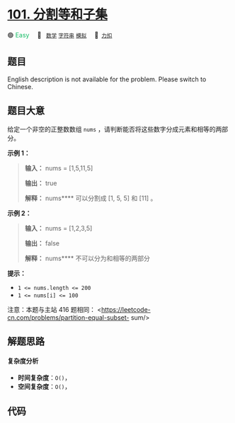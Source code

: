 # [101. 分割等和子集](https://2xiao.github.io/leetcode-js/offer2/jz_offer_II_101.html)

🟢 <font color=#15bd66>Easy</font>&emsp; 🔖&ensp; [`数学`](/tag/math.md) [`字符串`](/tag/string.md) [`模拟`](/tag/simulation.md)&emsp; 🔗&ensp;[`力扣`](https://leetcode.cn/problems/NUPfPr)

## 题目

English description is not available for the problem. Please switch to
Chinese.


## 题目大意

给定一个非空的正整数数组 `nums` ，请判断能否将这些数字分成元素和相等的两部分。



**示例  1：**

> 
> 
> 
> 
> 
> **输入：** nums = [1,5,11,5]
> 
> **输出：** true
> 
> **解释：** nums**** 可以分割成 [1, 5, 5] 和 [11] 。

**示例  2：**

> 
> 
> 
> 
> 
> **输入：** nums = [1,2,3,5]
> 
> **输出：** false
> 
> **解释：** nums**** 不可以分为和相等的两部分
> 
> 



**提示：**

  * `1 <= nums.length <= 200`
  * `1 <= nums[i] <= 100`



注意：本题与主站 416 题相同： <https://leetcode-cn.com/problems/partition-equal-subset-
sum/>


## 解题思路

#### 复杂度分析

- **时间复杂度**：`O()`，
- **空间复杂度**：`O()`，

## 代码

```javascript

```